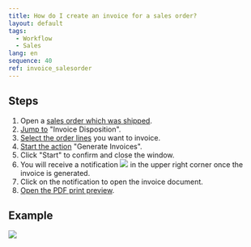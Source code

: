 ```yaml
---
title: How do I create an invoice for a sales order?
layout: default
tags:
  - Workflow
  - Sales
lang: en
sequence: 40
ref: invoice_salesorder
---
```


## Steps
1. Open a [sales order which was shipped](Ship_SalesOrder).
1. [Jump to](JumptoviaSidebar) "Invoice Disposition".
1. [Select the order lines](RecordSelection) you want to invoice.
1. [Start the action](StartAction) "Generate Invoices".
1. Click "Start" to confirm and close the window.
1. You will receive a notification ![](assets/NotificationBell_WebUI.png) in the upper right corner once the invoice is generated.
1. Click on the notification to open the invoice document.
1. [Open the PDF print preview](PrintPreview).

## Example
![](assets/salesorderinvoice.gif)
